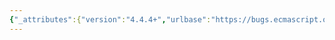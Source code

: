 ```yaml
---
{"_attributes":{"version":"4.4.4+","urlbase":"https://bugs.ecmascript.org/","maintainer":"dherman@mozilla.com"},"bug":{"bug_id":4532,"creation_ts":"2015-08-26 15:33:00 -0700","short_desc":"Assignment of global variables deleted by their RHS in strict mode is permitted","delta_ts":"2015-08-26 15:41:38 -0700","product":"ECMA-262 Edition 6","component":"technical issues","version":"unspecified","rep_platform":"All","op_sys":"All","bug_status":"CONFIRMED","priority":"Normal","bug_severity":"major","everconfirmed":true,"reporter":{"uid":"bakkot","name":"Kevin Gibbons"},"assigned_to":{"uid":"allen","name":"Allen Wirfs-Brock"},"cc":["bakkot","bugs.ecmascript","erights"],"long_desc":[{"commentid":14693,"comment_count":0,"who":{"uid":"bakkot","name":"Kevin Gibbons"},"bug_when":"2015-08-26 15:33:36 -0700","thetext":"See https://esdiscuss.org/topic/assignment-of-global-variables-deleted-by-their-rhs-in-strict-mode.\n\nIn short, it is possible to have a Reference to a global variable which has been deleted. Normally, bare assignments to undeclared variables in strict mode cause ReferenceErrors. However, calling PutValue on a reference to a global variable which has been deleted since the reference was created does not throw a ReferenceError in strict mode, even though, at the time of writing, that variable does not exist.\n\nThis circumvents a protection which strict mode is intended to provide."}]}}
---
```

